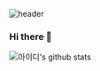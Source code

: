 ![header](https://capsule-render.vercel.app/api?type=waving&customColorList=0,2,2,2,2,3&text=welcom!&fontAlign=70)
### Hi there 👋

<!--
**ByJin98/ByJin98** is a ✨ _special_ ✨ repository because its `README.md` (this file) appears on your GitHub profile.

Here are some ideas to get you started:

- 🔭 I’m currently working on ...
- 🌱 I’m currently learning ...
- 👯 I’m looking to collaborate on ...
- 🤔 I’m looking for help with ...
- 💬 Ask me about ...
- 📫 How to reach me: ...
- 😄 Pronouns: ...
- ⚡ Fun fact: ...
-->


![아이디's github stats](https://github-readme-stats.vercel.app/api?username=Byjin98&&theme=dark&show_icons=true)
